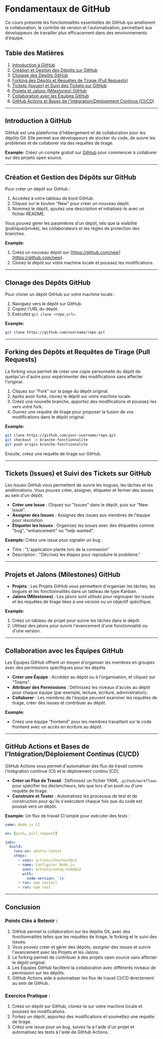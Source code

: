 
# Fondamentaux de GitHub

Ce cours présente les fonctionnalités essentielles de GitHub qui améliorent la collaboration, le contrôle de version et l'automatisation, permettant aux développeurs de travailler plus efficacement dans des environnements d'équipe.

## Table des Matières

1. [Introduction à GitHub](#introduction-to-github)
2. [Création et Gestion des Dépôts sur GitHub](#creating-and-managing-repositories-on-github)
3. [Clonage des Dépôts GitHub](#cloning-github-repositories)
4. [Forking des Dépôts et Requêtes de Tirage (Pull Requests)](#forking-repositories-and-pull-requests)
5. [Tickets (Issues) et Suivi des Tickets sur GitHub](#issues-and-issue-tracking-on-github)
6. [Projets et Jalons (Milestones) GitHub](#github-projects-and-milestones)
7. [Collaboration avec les Équipes GitHub](#collaborating-with-github-teams)
8. [GitHub Actions et Bases de l'Intégration/Déploiement Continus (CI/CD)](#github-actions-and-cicd-basics)

---

## Introduction à GitHub

GitHub est une plateforme d'hébergement et de collaboration pour les dépôts Git. Elle permet aux développeurs de stocker du code, de suivre les problèmes et de collaborer via des requêtes de tirage.

**Example:**
Créez un compte gratuit sur [GitHub](https://github.com) pour commencer à collaborer sur des projets open source.

---

## Création et Gestion des Dépôts sur GitHub

Pour créer un dépôt sur GitHub :
1. Accédez à votre tableau de bord GitHub.
2. Cliquez sur le bouton "New" pour créer un nouveau dépôt.
3. Nommez le dépôt, ajoutez une description et initialisez-le avec un fichier README.

Vous pouvez gérer les paramètres d'un dépôt, tels que la visibilité (publique/privée), les collaborateurs et les règles de protection des branches.

**Example:**
1. Créez un nouveau dépôt sur [https://github.com/new](https://github.com/new).
2. Clonez le dépôt sur votre machine locale et poussez les modifications.

---

## Clonage des Dépôts GitHub

Pour cloner un dépôt GitHub sur votre machine locale :
1. Naviguez vers le dépôt sur GitHub.
2. Copiez l'URL du dépôt.
3. Exécutez `git clone <repo_url>`.

**Example:**
```bash
git clone https://github.com/username/repo.git
```

---

## Forking des Dépôts et Requêtes de Tirage (Pull Requests)

Le forking vous permet de créer une copie personnelle du dépôt de quelqu'un d'autre pour expérimenter des modifications sans affecter l'original.

1. Cliquez sur "Fork" sur la page du dépôt original.
2. Après avoir forké, clonez le dépôt sur votre machine locale.
3. Créez une nouvelle branche, apportez des modifications et poussez-les vers votre fork.
4. Ouvrez une requête de tirage pour proposer la fusion de vos modifications dans le dépôt original.

**Example:**
```bash
git clone https://github.com/your-username/repo.git
git checkout -b branche-fonctionnalite
git push origin branche-fonctionnalite
```
Ensuite, créez une requête de tirage sur GitHub.

---

## Tickets (Issues) et Suivi des Tickets sur GitHub

Les Issues GitHub vous permettent de suivre les bogues, les tâches et les améliorations. Vous pouvez créer, assigner, étiqueter et fermer des issues au sein d'un dépôt.

- **Créer une Issue** : Cliquez sur "Issues" dans le dépôt, puis sur "New Issue".
- **Assigner des Issues** : Assignez des issues aux membres de l'équipe pour résolution.
- **Étiqueter les Issues** : Organisez les issues avec des étiquettes comme "bug", "enhancement" ou "help wanted".

**Example:**
Créez une issue pour signaler un bug :
- Titre : "L'application plante lors de la connexion"
- Description : "Décrivez les étapes pour reproduire le problème."

---

## Projets et Jalons (Milestones) GitHub

- **Projets** : Les Projets GitHub vous permettent d'organiser les tâches, les bogues et les fonctionnalités dans un tableau de type Kanban.
- **Jalons (Milestones)** : Les jalons sont utilisés pour regrouper les issues et les requêtes de tirage liées à une version ou un objectif spécifique.

**Example:**
1. Créez un tableau de projet pour suivre les tâches dans le dépôt.
2. Utilisez des jalons pour suivre l'avancement d'une fonctionnalité ou d'une version.

---

## Collaboration avec les Équipes GitHub

Les Équipes GitHub offrent un moyen d'organiser les membres en groupes avec des permissions spécifiques pour les dépôts.

- **Créer une Équipe** : Accédez au dépôt ou à l'organisation, et cliquez sur "Teams".
- **Attribuer des Permissions** : Définissez les niveaux d'accès au dépôt pour chaque équipe (par exemple, lecture, écriture, administration).
- **Collaborer** : Les membres de l'équipe peuvent examiner les requêtes de tirage, créer des issues et contribuer au dépôt.

**Example:**
- Créez une équipe "frontend" pour les membres travaillant sur le code frontend avec un accès en écriture au dépôt.

---

## GitHub Actions et Bases de l'Intégration/Déploiement Continus (CI/CD)

GitHub Actions vous permet d'automatiser des flux de travail comme l'intégration continue (CI) et le déploiement continu (CD).

- **Créer un Flux de Travail** : Définissez un fichier YAML `.github/workflows` pour spécifier les déclencheurs, tels que lors d'un push ou d'une requête de tirage.
- **Construire et Tester** : Automatisez les processus de test et de construction pour qu'ils s'exécutent chaque fois que du code est poussé vers un dépôt.

**Example:**
Un flux de travail CI simple pour exécuter des tests :
```yaml
name: Node.js CI

on: [push, pull_request]

jobs:
  build:
    runs-on: ubuntu-latest
    steps:
      - uses: actions/checkout@v2
      - name: Configurer Node.js
        uses: actions/setup-node@v2
        with:
          node-version: '14'
      - run: npm install
      - run: npm test
```

---

## Conclusion

### Points Clés à Retenir :
1. GitHub permet la collaboration sur les dépôts Git, avec des fonctionnalités telles que les requêtes de tirage, le forking et le suivi des issues.
2. Vous pouvez créer et gérer des dépôts, assigner des issues et suivre l'avancement avec les Projets et les Jalons.
3. Le forking permet de contribuer à des projets open source sans affecter le dépôt original.
4. Les Équipes GitHub facilitent la collaboration avec différents niveaux de permission sur les dépôts.
5. GitHub Actions aide à automatiser les flux de travail CI/CD directement au sein de GitHub.

### Exercice Pratique :
1. Créez un dépôt sur GitHub, clonez-le sur votre machine locale et poussez les modifications.
2. Forkez un dépôt, apportez des modifications et soumettez une requête de tirage.
3. Créez une issue pour un bug, suivez-la à l'aide d'un projet et automatisez les tests à l'aide de GitHub Actions.
